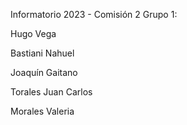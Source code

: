 Informatorio 2023 - Comisión 2 Grupo 1:


Hugo Vega

Bastiani Nahuel

Joaquín Gaitano

Torales Juan Carlos

Morales Valeria

